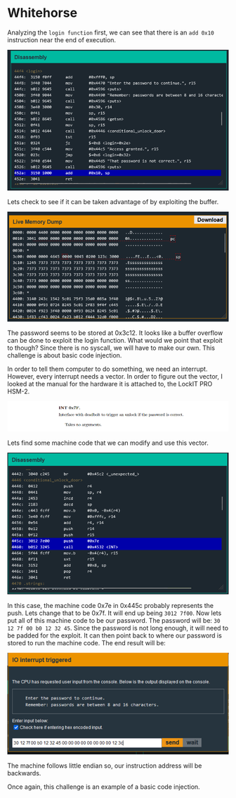 # Whitehorse

Analyzing the ``login function`` first, we can see that there is an ``add 0x10`` instruction near the end of execution.

![Add 0x10](./images/add_0x10.png)

Lets check to see if it can be taken advantage of by exploiting the buffer.

![Unchecked Buffer](./images/unchecked_buffer.png)

The password seems to be stored at 0x3c12. It looks like a buffer overflow can be done to exploit the login function.  What would we point that exploit to though? Since there is no syscall, we will have to make our own. This challenge is about basic code injection.

In order to tell them computer to do something, we need an interrupt. However, every interrupt needs a vector. In order to figure out the vector, I looked at the manual for the hardware it is attached to, the LockIT PRO HSM-2.

![Interrupt Vectors](./images/interrupt_vector.png)

Lets find some machine code that we can modify and use this vector.

![Machine Code](./images/machine_code.png)

In this case, the machine code 0x7e in 0x445c probably represents the push. Lets change that to be 0x7f. It will end up being ``3012 7f00``. Now lets put all of this machine code to be our password. The password will be: ``30 12 7f 00 b0 12 32 45``. Since the password is not long enough, it will need to be padded for the exploit. It can then point back to where our password is stored to run the machine code. The end result will be:

![Password](./images/password.png)

The machine follows little endian so, our instruction address will be backwards.

Once again, this challenge is an example of a basic code injection. 



